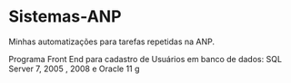 # Sistemas-ANP
Minhas automatizações para tarefas repetidas na ANP.

Programa Front End para cadastro de Usuários em banco de dados: SQL Server 7, 2005 , 2008 e Oracle 11 g
